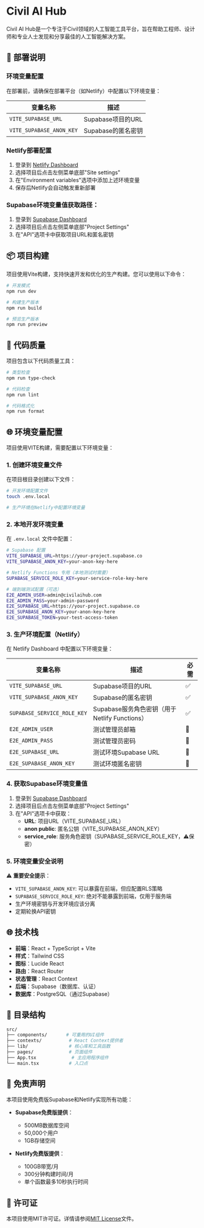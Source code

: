 # Civil AI Hub

Civil AI Hub是一个专注于Civil领域的人工智能工具平台，旨在帮助工程师、设计师和专业人士发现和分享最佳的人工智能解决方案。

## 🚀 部署说明

### 环境变量配置
在部署前，请确保在部署平台（如Netlify）中配置以下环境变量：

| 变量名称 | 描述 |
|---------|------|
| `VITE_SUPABASE_URL` | Supabase项目的URL |
| `VITE_SUPABASE_ANON_KEY` | Supabase的匿名密钥 |

### Netlify部署配置
1. 登录到 [Netlify Dashboard](https://app.netlify.com/)
2. 选择项目后点击左侧菜单底部"Site settings"
3. 在"Environment variables"选项中添加上述环境变量
4. 保存后Netlify会自动触发重新部署

### Supabase环境变量值获取路径：
1. 登录到 [Supabase Dashboard](https://app.supabase.com/)
2. 选择项目后点击左侧菜单底部"Project Settings"
3. 在"API"选项卡中获取项目URL和匿名密钥

## 📦 项目构建

项目使用Vite构建，支持快速开发和优化的生产构建。您可以使用以下命令：

```bash
# 开发模式
npm run dev

# 构建生产版本
npm run build

# 预览生产版本
npm run preview
```

## 🧪 代码质量

项目包含以下代码质量工具：

```bash
# 类型检查
npm run type-check

# 代码检查
npm run lint

# 代码格式化
npm run format
```

## 🌐 环境变量配置

项目使用VITE构建，需要配置以下环境变量：

### 1. 创建环境变量文件
在项目根目录创建以下文件：

```bash
# 开发环境配置文件
touch .env.local

# 生产环境在Netlify中配置环境变量
```

### 2. 本地开发环境变量
在 `.env.local` 文件中配置：

```bash
# Supabase 配置
VITE_SUPABASE_URL=https://your-project.supabase.co
VITE_SUPABASE_ANON_KEY=your-anon-key-here

# Netlify Functions 专用（本地测试时需要）
SUPABASE_SERVICE_ROLE_KEY=your-service-role-key-here

# 端到端测试配置（可选）
E2E_ADMIN_USER=admin@civilaihub.com
E2E_ADMIN_PASS=your-admin-password
E2E_SUPABASE_URL=https://your-project.supabase.co
E2E_SUPABASE_ANON_KEY=your-anon-key-here
E2E_SUPABASE_TOKEN=your-test-access-token
```

### 3. 生产环境配置（Netlify）
在 Netlify Dashboard 中配置以下环境变量：

| 变量名称 | 描述 | 必需 |
|---------|------|------|
| `VITE_SUPABASE_URL` | Supabase项目的URL | ✅ |
| `VITE_SUPABASE_ANON_KEY` | Supabase的匿名密钥 | ✅ |
| `SUPABASE_SERVICE_ROLE_KEY` | Supabase服务角色密钥（用于Netlify Functions） | ✅ |
| `E2E_ADMIN_USER` | 测试管理员邮箱 | 🔶 |
| `E2E_ADMIN_PASS` | 测试管理员密码 | 🔶 |
| `E2E_SUPABASE_URL` | 测试环境Supabase URL | 🔶 |
| `E2E_SUPABASE_ANON_KEY` | 测试环境匿名密钥 | 🔶 |

### 4. 获取Supabase环境变量值
1. 登录到 [Supabase Dashboard](https://app.supabase.com/)
2. 选择项目后点击左侧菜单底部"Project Settings"
3. 在"API"选项卡中获取：
   - **URL**: 项目URL（VITE_SUPABASE_URL）
   - **anon public**: 匿名公钥（VITE_SUPABASE_ANON_KEY）
   - **service_role**: 服务角色密钥（SUPABASE_SERVICE_ROLE_KEY，⚠️保密）

### 5. 环境变量安全说明
⚠️ **重要安全提示**：
- `VITE_SUPABASE_ANON_KEY`: 可以暴露在前端，但应配置RLS策略
- `SUPABASE_SERVICE_ROLE_KEY`: 绝对不能暴露到前端，仅用于服务端
- 生产环境密钥与开发环境应该分离
- 定期轮换API密钥

## 🌐 技术栈

- **前端**：React + TypeScript + Vite
- **样式**：Tailwind CSS
- **图标**：Lucide React
- **路由**：React Router
- **状态管理**：React Context
- **后端**：Supabase（数据库、认证）
- **数据库**：PostgreSQL（通过Supabase）

## 📁 目录结构

```bash
src/
├── components/       # 可重用的UI组件
├── contexts/          # React Context提供者
├── lib/               # 核心库和工具函数
├── pages/             # 页面组件
├── App.tsx             # 主应用程序组件
└── main.tsx           # 入口点
```

## 📄 免责声明

本项目使用免费版Supabase和Netlify实现所有功能：

- **Supabase免费版提供**：
  - 500MB数据库空间
  - 50,000个用户
  - 1GB存储空间

- **Netlify免费版提供**：
  - 100GB带宽/月
  - 300分钟构建时间/月
  - 单个函数最多10秒执行时间

## 📝 许可证

本项目使用MIT许可证。详情请参阅[MIT License](LICENSE)文件。